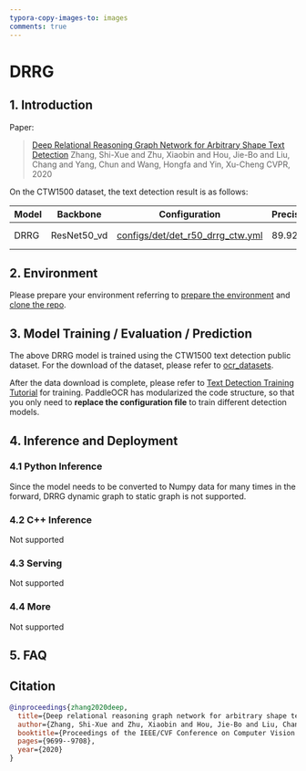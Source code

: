 ```yaml
---
typora-copy-images-to: images
comments: true
---
```


# DRRG

## 1. Introduction

Paper:
> [Deep Relational Reasoning Graph Network for Arbitrary Shape Text Detection](https://arxiv.org/abs/2003.07493)
> Zhang, Shi-Xue and Zhu, Xiaobin and Hou, Jie-Bo and Liu, Chang and Yang, Chun and Wang, Hongfa and Yin, Xu-Cheng
> CVPR, 2020

On the CTW1500 dataset, the text detection result is as follows:

|Model|Backbone|Configuration|Precision|Recall|Hmean|Download|
| --- | --- | --- | --- | --- | --- | --- |
| DRRG | ResNet50_vd | [configs/det/det_r50_drrg_ctw.yml](https://github.com/PaddlePaddle/PaddleOCR/tree/main/configs/det/det_r50_drrg_ctw.yml)| 89.92%|80.91%|85.18%|[trained model](https://paddleocr.bj.bcebos.com/contribution/det_r50_drrg_ctw_train.tar)|

## 2. Environment

Please prepare your environment referring to [prepare the environment](../../ppocr/environment.en.md) and [clone the repo](../../ppocr/blog/clone.en.md).

## 3. Model Training / Evaluation / Prediction

The above DRRG model is trained using the CTW1500 text detection public dataset. For the download of the dataset, please refer to [ocr_datasets](./dataset/ocr_datasets_en.md).

After the data download is complete, please refer to [Text Detection Training Tutorial](../../ppocr/model_train/detection.en.md) for training. PaddleOCR has modularized the code structure, so that you only need to **replace the configuration file** to train different detection models.

## 4. Inference and Deployment

### 4.1 Python Inference

Since the model needs to be converted to Numpy data for many times in the forward, DRRG dynamic graph to static graph is not supported.

### 4.2 C++ Inference

Not supported

### 4.3 Serving

Not supported

### 4.4 More

Not supported

## 5. FAQ

## Citation

```bibtex
@inproceedings{zhang2020deep,
  title={Deep relational reasoning graph network for arbitrary shape text detection},
  author={Zhang, Shi-Xue and Zhu, Xiaobin and Hou, Jie-Bo and Liu, Chang and Yang, Chun and Wang, Hongfa and Yin, Xu-Cheng},
  booktitle={Proceedings of the IEEE/CVF Conference on Computer Vision and Pattern Recognition},
  pages={9699--9708},
  year={2020}
}
```
